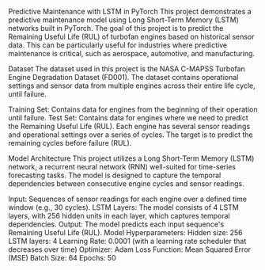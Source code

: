 Predictive Maintenance with LSTM in PyTorch
This project demonstrates a predictive maintenance model using Long Short-Term Memory (LSTM) networks built in PyTorch. The goal of this project is to predict the Remaining Useful Life (RUL) of turbofan engines based on historical sensor data. This can be particularly useful for industries where predictive maintenance is critical, such as aerospace, automotive, and manufacturing.

Dataset
The dataset used in this project is the NASA C-MAPSS Turbofan Engine Degradation Dataset (FD001). The dataset contains operational settings and sensor data from multiple engines across their entire life cycle, until failure.

Training Set: Contains data for engines from the beginning of their operation until failure.
Test Set: Contains data for engines where we need to predict the Remaining Useful Life (RUL).
Each engine has several sensor readings and operational settings over a series of cycles. The target is to predict the remaining cycles before failure (RUL).

Model Architecture
This project utilizes a Long Short-Term Memory (LSTM) network, a recurrent neural network (RNN) well-suited for time-series forecasting tasks. The model is designed to capture the temporal dependencies between consecutive engine cycles and sensor readings.

Input: Sequences of sensor readings for each engine over a defined time window (e.g., 30 cycles).
LSTM Layers: The model consists of 4 LSTM layers, with 256 hidden units in each layer, which captures temporal dependencies.
Output: The model predicts each input sequence's Remaining Useful Life (RUL).
Model Hyperparameters:
Hidden size: 256
LSTM layers: 4
Learning Rate: 0.0001 (with a learning rate scheduler that decreases over time)
Optimizer: Adam
Loss Function: Mean Squared Error (MSE)
Batch Size: 64
Epochs: 50
